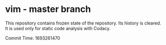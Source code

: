 # vim - master branch

This repository contains frozen state of the repository.
Its history is cleared. It is used only for static code
analysis with Codacy.

Commit Time: 1693261470